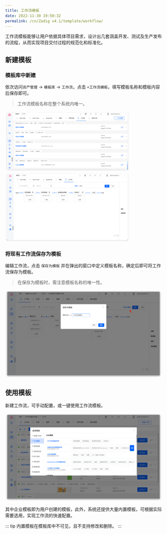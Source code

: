 ```yaml
---
title: 工作流模板
date: 2022-11-30 19:50:32
permalink: /cn/Zadig v4.1/template/workflow/
---
```


工作流模板能够让用户依据具体项目需求，设计出几套涵盖开发、测试及生产发布的流程，从而实现项目交付过程的规范化和标准化。

## 新建模板
### 模板库中新建
依次访问`资产管理` → `模板库` → `工作流`，点击 `+工作流模板`，填写模板名称和模板内容后保存即可。
> 工作流模板名称在整个系统内唯一。

<img src="../../../../_images/workflow_template_310.png" width="400">
<img src="../../../../_images/create_workflow_template_2.png" width="400">

### 将现有工作流保存为模板
编辑工作流，点击 `保存为模板` 并在弹出的窗口中定义模板名称，确定后即可将工作流保存为模板。

> 在保存为模板时，需注意模板名称的唯一性。

![保存为工作流模板](../../../../_images/save_as_template_workflow_01.png)

## 使用模板

新建工作流，可手动配置，或一键使用工作流模板。

![使用工作流模板](../../../../_images/use_workflow_template_01.png)

其中企业模板即为用户创建的模板，此外，系统还提供大量内置模板，可根据实际需要选用，实现工作流的快速配置。

::: tip
内置模板在模板库中不可见，且不支持修改和删除。
:::
